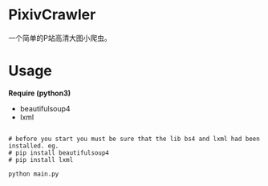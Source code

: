 # PixivCrawler
一个简单的P站高清大图小爬虫。

# Usage

**Require (python3)**
* beautifulsoup4 
* lxml

```

# before you start you must be sure that the lib bs4 and lxml had been installed. eg.
# pip install beautifulsoup4
# pip install lxml

python main.py
```
